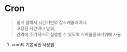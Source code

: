 # Cron

> 쉽게 말해서 시간기반의 잡스케쥴러이다.  
고정된 시간이나 날짜,  
간격에 주기적으로 실행할 수 있도록 스케쥴링하기위해 사용.

1. cron의 기본적인 사용법.
